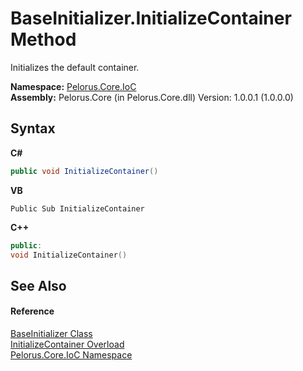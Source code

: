 # BaseInitializer.InitializeContainer Method 
 

Initializes the default container.

**Namespace:**&nbsp;<a href="D77506BC">Pelorus.Core.IoC</a><br />**Assembly:**&nbsp;Pelorus.Core (in Pelorus.Core.dll) Version: 1.0.0.1 (1.0.0.0)

## Syntax

**C#**<br />
``` C#
public void InitializeContainer()
```

**VB**<br />
``` VB
Public Sub InitializeContainer
```

**C++**<br />
``` C++
public:
void InitializeContainer()
```


## See Also


#### Reference
<a href="B90E91DD">BaseInitializer Class</a><br /><a href="7DB37BF6">InitializeContainer Overload</a><br /><a href="D77506BC">Pelorus.Core.IoC Namespace</a><br />